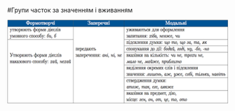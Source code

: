 #Групи часток за значенням i вживанням

<div class="center">
<img src="../pics/11/9.png" width="700px" class="center"/>
</div>
<br>


